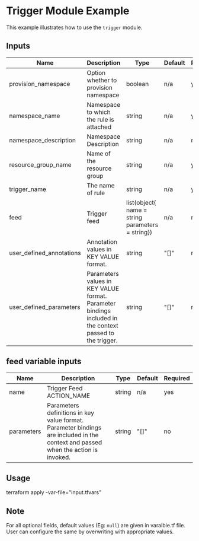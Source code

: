 # Trigger Module Example

This example illustrates how to use the `trigger` module.

<!-- BEGINNING OF PRE-COMMIT-TERRAFORM DOCS HOOK -->

## Inputs

| Name                              | Description                                           | Type   | Default | Required |
|-----------------------------------|-------------------------------------------------------|--------|---------|----------|
| provision_namespace| Option whether to provision namespace | boolean | n/a | yes |
| namespace_name | Namespace to which the rule is attached | string | n/a | yes |
| namespace_description | Namespace Description | string | n/a | no |
| resource\_group\_name | Name of the resource group | string | n/a | yes |
| trigger_name | The name of rule | string | n/a | yes |
| feed | Trigger feed | list(object{<br>name = string<br>parameters = string}) | n/a | no |
| user\_defined\_annotations | Annotation values in KEY VALUE format. | string | "[]" | no |
| user\_defined\_parameters | Parameters values in KEY VALUE format. Parameter bindings included in the context passed to the trigger. | string | "[]" | no |

## feed variable inputs

| Name                              | Description                                           | Type   | Default | Required |
|-----------------------------------|-------------------------------------------------------|--------|---------|----------|
| name| Trigger Feed ACTION_NAME | string | n/a | yes |
| parameters| Parameters definitions in key value format. Parameter bindings are included in the context and passed when the action is invoked. | string | "[]" | no |

<!-- END OF PRE-COMMIT-TERRAFORM DOCS HOOK -->

## Usage

terraform apply -var-file="input.tfvars"

## Note

For all optional fields, default values (Eg: `null`) are given in varaible.tf file. User can configure the same by overwriting with appropriate values.
